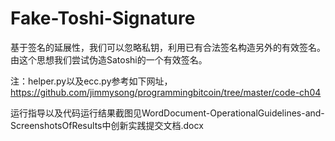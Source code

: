 # Fake-Toshi-Signature
基于签名的延展性，我们可以忽略私钥，利用已有合法签名构造另外的有效签名。由这个思想我们尝试伪造Satoshi的一个有效签名。  

注：helper.py以及ecc.py参考如下网址，https://github.com/jimmysong/programmingbitcoin/tree/master/code-ch04  

运行指导以及代码运行结果截图见WordDocument-OperationalGuidelines-and-ScreenshotsOfResults中创新实践提交文档.docx 
